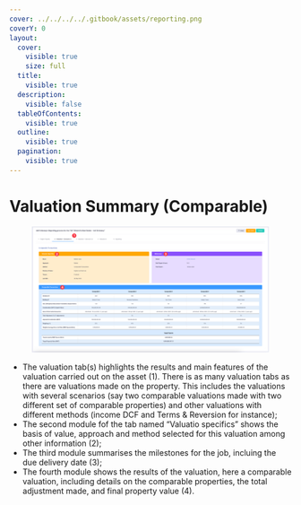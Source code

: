 ```yaml
---
cover: ../../../../.gitbook/assets/reporting.png
coverY: 0
layout:
  cover:
    visible: true
    size: full
  title:
    visible: true
  description:
    visible: false
  tableOfContents:
    visible: true
  outline:
    visible: true
  pagination:
    visible: true
---
```


# Valuation Summary (Comparable)

<figure><img src="../../../../.gitbook/assets/image (11) (1).png" alt=""><figcaption></figcaption></figure>

* The valuation tab(s) highlights the results and main features of the valuation carried out on the asset (1). There is as many valuation tabs as there are valuations made on the property. This includes the valuations with several scenarios (say two comparable valuations made with two different set of comparable properties) and other valuations with different methods (income DCF and Terms & Reversion  for instance);
* The second module fof the tab named “Valuatio specifics” shows the basis of value, approach and method selected for this valuation among other information (2);
* The third module summarises the milestones for the job, incluing the due delivery date (3);
* The fourth module shows the results of the valuation, here a comparable valuation, including details on the comparable properties, the total adjustment made, and final property value (4).
